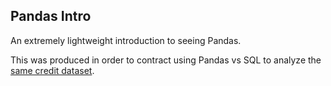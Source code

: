 ## Pandas Intro

An extremely lightweight introduction to seeing Pandas.

This was produced in order to contract using Pandas vs SQL to analyze the [same credit dataset](https://data.world/josephofiowa/credit-market-sql-practice/workspace/data-dictionary).

